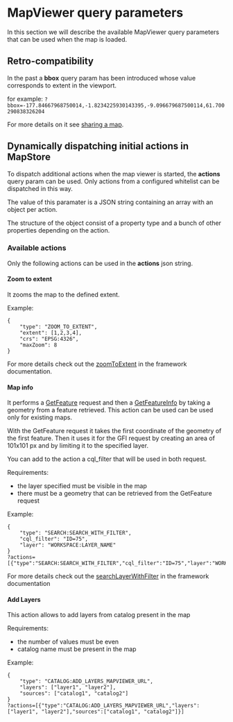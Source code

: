 # MapViewer query parameters

In this section we will describe the available MapViewer query parameters
that can be used when the map is loaded.

## Retro-compatibility
In the past a **bbox** query param has been introduced whose value corresponds to extent in the viewport.

for example:
`?bbox=-177.84667968750014,-1.8234225930143395,-9.096679687500114,61.700290838326204`

For more details on it see [sharing a map](../user-guide/share).

## Dynamically dispatching initial actions in MapStore

To dispatch additional actions when the map viewer is started, the **actions** query param can be used.
Only actions from a configured whitelist can be dispatched in this way.

The value of this paramater is a JSON string containing an array with an object per action.

The structure of the object consist of a property type and a bunch of other properties depending on the action.

### Available actions
Only the following actions can be used in the **actions** json string.

#### Zoom to extent
It zooms the map to the defined extent.

Example:
```
{
    "type": "ZOOM_TO_EXTENT",
    "extent": [1,2,3,4],
    "crs": "EPSG:4326",
    "maxZoom": 8
}
```
For more details check out the [zoomToExtent](https://mapstore2.geo-solutions.it/mapstore/docs/#actions.map.zoomToExtent) in the framework documentation.

#### Map info
It performs a [GetFeature](https://docs.geoserver.org/stable/en/user/services/wfs/reference.html#getfeature) request and then a [GetFeatureInfo](https://docs.geoserver.org/stable/en/user/services/wms/reference.html#getfeatureinfo) by taking a geometry from a feature retrieved. This action can be used can be used only for existing maps.

With the GetFeature request it takes the first coordinate of the geometry of the first feature.
Then it uses it for the GFI request by creating an area of 101x101 px and by limiting it to the specified layer.

You can add to the action a cql_filter that will be used in both request.

Requirements:
- the layer specified must be visible in the map
- there must be a geometry that can be retrieved from the GetFeature request

Example:
```
{
    "type": "SEARCH:SEARCH_WITH_FILTER",
    "cql_filter": "ID=75",
    "layer": "WORKSPACE:LAYER_NAME"
}
?actions=[{"type":"SEARCH:SEARCH_WITH_FILTER","cql_filter":"ID=75","layer":"WORKSPACE:LAYER_NAME"}]
```
For more details check out the [searchLayerWithFilter](https://mapstore2.geo-solutions.it/mapstore/docs/#actions.search.exports.searchLayerWithFilter) in the framework documentation


#### Add Layers

This action allows to add layers from catalog present in the map

Requirements:
- the number of values must be even
- catalog name must be present in the map


Example:
```
{
    "type": "CATALOG:ADD_LAYERS_MAPVIEWER_URL",
    "layers": ["layer1", "layer2"],
    "sources": ["catalog1", "catalog2"]
}
?actions=[{"type":"CATALOG:ADD_LAYERS_MAPVIEWER_URL","layers":["layer1", "layer2"],"sources":["catalog1", "catalog2"]}]
```
